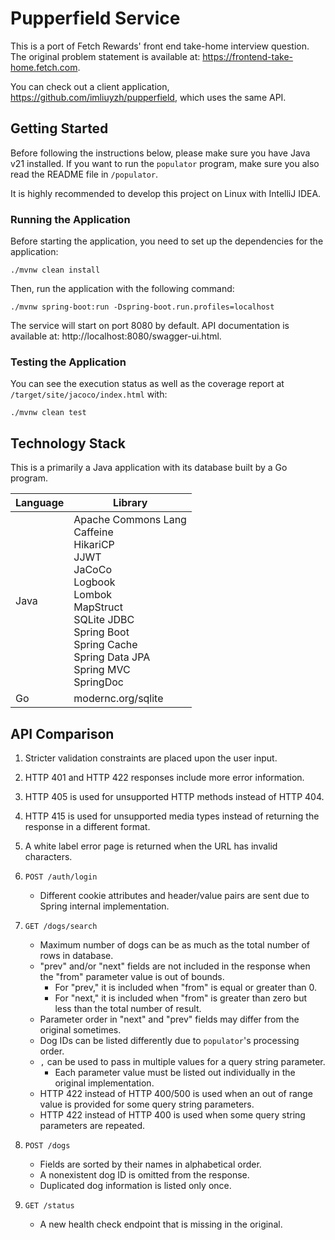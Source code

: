 # Pupperfield Service

This is a port of Fetch Rewards' front end take-home interview question.
The original problem statement is available at: https://frontend-take-home.fetch.com.

You can check out a client application, https://github.com/imliuyzh/pupperfield,
which uses the same API.

## Getting Started

Before following the instructions below, please make sure you have Java v21 installed. If you want
to run the `populator` program, make sure you also read the README file in `/populator`.

It is highly recommended to develop this project on Linux with IntelliJ IDEA. 

### Running the Application

Before starting the application, you need to set up the dependencies for the application:

```
./mvnw clean install
```

Then, run the application with the following command:

```
./mvnw spring-boot:run -Dspring-boot.run.profiles=localhost
```

The service will start on port 8080 by default. API documentation is available at: http://localhost:8080/swagger-ui.html.

### Testing the Application

You can see the execution status as well as the coverage report at `/target/site/jacoco/index.html` with:

```
./mvnw clean test
```

## Technology Stack

This is a primarily a Java application with its database built by a Go program.

| Language | Library                                                                                                                                                                                                               |
|----------|-----------------------------------------------------------------------------------------------------------------------------------------------------------------------------------------------------------------------|
| Java     | Apache Commons Lang <br> Caffeine <br> HikariCP <br> JJWT <br> JaCoCo <br> Logbook <br> Lombok <br> MapStruct <br> SQLite JDBC <br> Spring Boot <br> Spring Cache <br> Spring Data JPA <br> Spring MVC <br> SpringDoc |
| Go       | modernc.org/sqlite                                                                                                                                                                                                    |

## API Comparison

1. Stricter validation constraints are placed upon the user input. 
2. HTTP 401 and HTTP 422 responses include more error information.
3. HTTP 405 is used for unsupported HTTP methods instead of HTTP 404.
4. HTTP 415 is used for unsupported media types instead of returning the response in a different format.
5. A white label error page is returned when the URL has invalid characters.

6. `POST /auth/login`
   - Different cookie attributes and header/value pairs are sent due to Spring internal implementation.

7. `GET /dogs/search`
   - Maximum number of dogs can be as much as the total number of rows in database.
   - "prev" and/or "next" fields are not included in the response when the "from" parameter value is out of bounds.
     - For "prev," it is included when "from" is equal or greater than 0.
     - For "next," it is included when "from" is greater than zero but less than the total number of result.
   - Parameter order in "next" and "prev" fields may differ from the original sometimes.
   - Dog IDs can be listed differently due to `populator`'s processing order.
   - `,` can be used to pass in multiple values for a query string parameter.
     - Each parameter value must be listed out individually in the original implementation. 
   - HTTP 422 instead of HTTP 400/500 is used when an out of range value is provided for some query string parameters.
   - HTTP 422 instead of HTTP 400 is used when some query string parameters are repeated.

8. `POST /dogs`
   - Fields are sorted by their names in alphabetical order.
   - A nonexistent dog ID is omitted from the response.
   - Duplicated dog information is listed only once.

9. `GET /status`
   - A new health check endpoint that is missing in the original.

